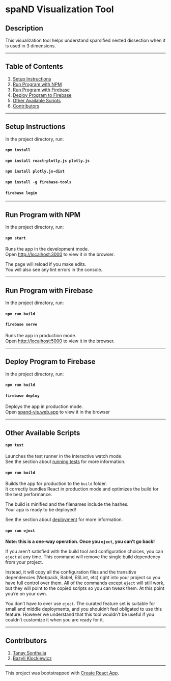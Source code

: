 # spaND Visualization Tool

## Description

This visualization tool helps understand sparsified nested dissection when it is used in 3 dimensions.

***

## Table of Contents

1. [Setup Instructions](#setup-instructions)
2. [Run Program with NPM](#run-npm)
3. [Run Program with Firebase](#run-firebase)
4. [Deploy Program to Firebase](#deploy-firebase)
5. [Other Available Scripts](#other)
6. [Contributors](#contributors)

***

## <a name="setup-instructions"></a>Setup Instructions

In the project directory, run:

#### `npm install`
#### `npm install react-plotly.js plotly.js`
#### `npm install plotly.js-dist`
#### `npm install -g firebase-tools`
#### `firebase login`

***

## <a name="run-npm"></a>Run Program with NPM

In the project directory, run:

#### `npm start`

Runs the app in the development mode.<br>
Open [http://localhost:3000](http://localhost:3000) to view it in the browser.

The page will reload if you make edits.<br>
You will also see any lint errors in the console.

***

## <a name="run-firebase"></a>Run Program with Firebase

In the project directory, run:

#### `npm run build`
#### `firebase serve`

Runs the app in production mode.<br>
Open [http://localhost:5000](http://localhost:5000) to view it in the browser.

***

## <a name="deploy-firebase"></a>Deploy Program to Firebase

In the project directory, run:

#### `npm run build`
#### `firebase deploy`

Deploys the app in production mode.<br>
Open [spand-vis.web.app](spand-vis.web.app) to view it in the browser

***

## <a name="other"></a>Other Available Scripts

#### `npm test`

Launches the test runner in the interactive watch mode.<br>
See the section about [running tests](https://facebook.github.io/create-react-app/docs/running-tests) for more information.

#### `npm run build`

Builds the app for production to the `build` folder.<br>
It correctly bundles React in production mode and optimizes the build for the best performance.

The build is minified and the filenames include the hashes.<br>
Your app is ready to be deployed!

See the section about [deployment](https://facebook.github.io/create-react-app/docs/deployment) for more information.

#### `npm run eject`

**Note: this is a one-way operation. Once you `eject`, you can’t go back!**

If you aren’t satisfied with the build tool and configuration choices, you can `eject` at any time. This command will remove the single build dependency from your project.

Instead, it will copy all the configuration files and the transitive dependencies (Webpack, Babel, ESLint, etc) right into your project so you have full control over them. All of the commands except `eject` will still work, but they will point to the copied scripts so you can tweak them. At this point you’re on your own.

You don’t have to ever use `eject`. The curated feature set is suitable for small and middle deployments, and you shouldn’t feel obligated to use this feature. However we understand that this tool wouldn’t be useful if you couldn’t customize it when you are ready for it.

***

## <a name="contributors"></a>Contributors
1. [Tanay Sonthalia](https://github.com/tsonthalia)
2. [Bazyli Klockiewicz](https://github.com/buzzlumberjack)

***

This project was bootstrapped with [Create React App](https://github.com/facebook/create-react-app").
<!--

## Learn More

You can learn more in the [Create React App documentation](https://facebook.github.io/create-react-app/docs/getting-started).

To learn React, check out the [React documentation](https://reactjs.org/).

### Code Splitting

This section has moved here: https://facebook.github.io/create-react-app/docs/code-splitting

### Analyzing the Bundle Size

This section has moved here: https://facebook.github.io/create-react-app/docs/analyzing-the-bundle-size

### Making a Progressive Web App

This section has moved here: https://facebook.github.io/create-react-app/docs/making-a-progressive-web-app

### Advanced Configuration

This section has moved here: https://facebook.github.io/create-react-app/docs/advanced-configuration

### Deployment

This section has moved here: https://facebook.github.io/create-react-app/docs/deployment

#### `npm run build` fails to minify

This section has moved here: https://facebook.github.io/create-react-app/docs/troubleshooting#npm-run-build-fails-to-minify

<br>

-->
